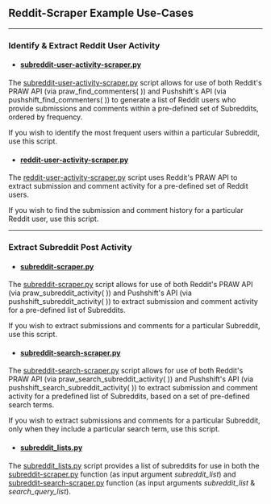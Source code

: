 ## Reddit-Scraper Example Use-Cases
---
### Identify & Extract Reddit User Activity

- #### [subreddit-user-activity-scraper.py](https://github.com/kariemoorman/didactic-diy/blob/main/reddit/__scripts/reddit_scraper/subreddit-user-activity-scraper.py)

The [subreddit-user-activity-scraper.py](https://github.com/kariemoorman/didactic-diy/blob/main/reddit/__scripts/reddit_scraper/subreddit-user-activity-scraper.py) script allows for use of both Reddit's PRAW API (via praw_find_commenters( )) and Pushshift's API (via pushshift_find_commenters( )) to generate a list of Reddit users who provide submissions and comments within a pre-defined set of Subreddits, ordered by frequency.

If you wish to identify the most frequent users within a particular Subreddit, use this script.  

- #### [reddit-user-activity-scraper.py](https://github.com/kariemoorman/didactic-diy/blob/main/reddit/__scripts/reddit_scraper/reddit-user-activity-scraper.py)
The [reddit-user-activity-scraper.py](https://github.com/kariemoorman/didactic-diy/blob/main/reddit/__scripts/reddit_scraper/reddit-user-activity-scraper.py) script uses Reddit's PRAW API to extract submission and comment activity for a pre-defined set of Reddit users.

If you wish to find the submission and comment history for a particular Reddit user, use this script.

---
### Extract Subreddit Post Activity

- #### [subreddit-scraper.py](https://github.com/kariemoorman/didactic-diy/blob/main/reddit/__scripts/reddit_scraper/subreddit-scraper.py) 
The [subreddit-scraper.py](https://github.com/kariemoorman/didactic-diy/blob/main/reddit/__scripts/reddit_scraper/subreddit-scraper.py) script allows for use of both Reddit's PRAW API (via praw_subreddit_activity( )) and Pushshift's API (via pushshift_subreddit_activity( )) to extract submission and comment activity for a pre-defined list of Subreddits.

If you wish to extract submissions and comments for a particular Subreddit, use this script.

- #### [subreddit-search-scraper.py](https://github.com/kariemoorman/didactic-diy/blob/main/reddit/__scripts/reddit_scraper/subreddit-search-scraper.py)
The [subreddit-search-scraper.py](https://github.com/kariemoorman/didactic-diy/blob/main/reddit/__scripts/reddit_scraper/subreddit-search-scraper.py) script allows for use of both Reddit's PRAW API (via praw_search_subreddit_activity( )) and Pushshift's API (via pushshift_search_subreddit_activity( )) to extract submission and comment activity for a predefined list of Subreddits, based on a set of pre-defined search terms.

If you wish to extract submissions and comments for a particular Subreddit, only when they include a particular search term, use this script.

- #### [subreddit_lists.py](https://github.com/kariemoorman/didactic-diy/blob/main/reddit/__scripts/reddit_scraper/subreddit_lists.py)
The [subreddit_lists.py](https://github.com/kariemoorman/didactic-diy/blob/main/reddit/__scripts/reddit_scraper/subreddit_lists.py) 
script provides a list of subreddits for use in both the [subreddit-scraper.py](https://github.com/kariemoorman/didactic-diy/blob/main/reddit/__scripts/reddit_scraper/subreddit-scraper.py) function (as input argument *subreddit_list*) and [subreddit-search-scraper.py](https://github.com/kariemoorman/didactic-diy/blob/main/reddit/__scripts/reddit_scraper/subreddit-search-scraper.py) function (as input arguments *subreddit_list* & *search_query_list*).

